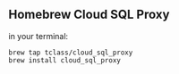 
## Homebrew Cloud SQL Proxy

in your terminal:
```
brew tap tclass/cloud_sql_proxy
brew install cloud_sql_proxy
```

